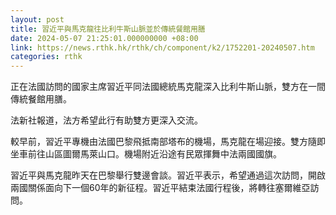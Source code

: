 ```yaml
---
layout: post
title: 習近平與馬克龍往比利牛斯山脈並於傳統餐館用膳
date: 2024-05-07 21:25:01.000000000 +08:00
link: https://news.rthk.hk/rthk/ch/component/k2/1752201-20240507.htm
categories: rthk
---
```


正在法國訪問的國家主席習近平同法國總統馬克龍深入比利牛斯山脈，雙方在一間傳統餐館用膳。

法新社報道，法方希望此行有助雙方更深入交流。

較早前，習近平專機由法國巴黎飛抵南部塔布的機場，馬克龍在場迎接。雙方隨即坐車前往山區圖爾馬萊山口。機場附近沿途有民眾揮舞中法兩國國旗。

習近平與馬克龍昨天在巴黎舉行雙邊會談。習近平表示，希望通過這次訪問，開啟兩國關係面向下一個60年的新征程。習近平結束法國行程後，將轉往塞爾維亞訪問。
